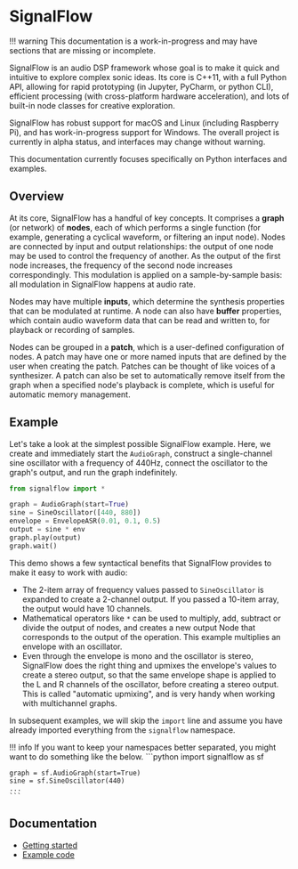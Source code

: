 # SignalFlow

!!! warning
    This documentation is a work-in-progress and may have sections that are missing or incomplete.

SignalFlow is an audio DSP framework whose goal is to make it quick and intuitive to explore complex sonic ideas. Its core is C++11, with a full Python API, allowing for rapid prototyping (in Jupyter, PyCharm, or python CLI), efficient processing (with cross-platform hardware acceleration), and lots of built-in node classes for creative exploration. 

SignalFlow has robust support for macOS and Linux (including Raspberry Pi), and has work-in-progress support for Windows. The overall project is currently in alpha status, and interfaces may change without warning.

This documentation currently focuses specifically on Python interfaces and examples.

## Overview

At its core, SignalFlow has a handful of key concepts. It comprises a **graph** (or network) of **nodes**, each of which performs a single function (for example, generating a cyclical waveform, or filtering an input node). Nodes are connected by input and output relationships: the output of one node may be used to control the frequency of another. As the output of the first node increases, the frequency of the second node increases correspondingly. This modulation is applied on a sample-by-sample basis: all modulation in SignalFlow happens at audio rate.

Nodes may have multiple **inputs**, which determine the synthesis properties that can be modulated at runtime. A node can also have **buffer** properties, which contain audio waveform data that can be read and written to, for playback or recording of samples.

Nodes can be grouped in a **patch**, which is a user-defined configuration of nodes. A patch may have one or more named inputs that are defined by the user when creating the patch. Patches can be thought of like voices of a synthesizer. A patch can also be set to automatically remove itself from the graph when a specified node's playback is complete, which is useful for automatic memory management.

## Example

Let's take a look at the simplest possible SignalFlow example. Here, we create and immediately start the `AudioGraph`, construct a single-channel sine oscillator with a frequency of 440Hz, connect the oscillator to the graph's output, and run the graph indefinitely.

```python
from signalflow import *

graph = AudioGraph(start=True)
sine = SineOscillator([440, 880])
envelope = EnvelopeASR(0.01, 0.1, 0.5)
output = sine * env
graph.play(output)
graph.wait()
```

This demo shows a few syntactical benefits that SignalFlow provides to make it easy to work with audio:

 - The 2-item array of frequency values passed to `SineOscillator` is expanded to create a 2-channel output. If you passed a 10-item array, the output would have 10 channels. 
 - Mathematical operators like `*` can be used to multiply, add, subtract or divide the output of nodes, and creates a new output Node that corresponds to the output of the operation. This example multiplies an envelope with an oscillator.
 - Even through the envelope is mono and the oscillator is stereo, SignalFlow does the right thing and upmixes the envelope's values to create a stereo output, so that the same envelope shape is applied to the L and R channels of the oscillator, before creating a stereo output. This is called "automatic upmixing", and is very handy when working with multichannel graphs.

In subsequent examples, we will skip the `import` line and assume you have already imported everything from the `signalflow` namespace.

!!! info
    If you want to keep your namespaces better separated, you might want to do something like the below.
    ```python
    import signalflow as sf

    graph = sf.AudioGraph(start=True)
    sine = sf.SineOscillator(440)
    ...
    ```

## Documentation

- [Getting started](getting-started.md)
- [Example code](http://github.com/ideoforms/signalflow/tree/master/examples/python)
